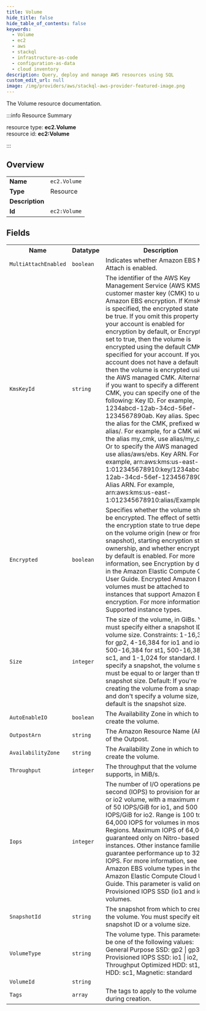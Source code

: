 ```yaml
---
title: Volume
hide_title: false
hide_table_of_contents: false
keywords:
  - Volume
  - ec2
  - aws
  - stackql
  - infrastructure-as-code
  - configuration-as-data
  - cloud inventory
description: Query, deploy and manage AWS resources using SQL
custom_edit_url: null
image: /img/providers/aws/stackql-aws-provider-featured-image.png
---
```

The Volume resource documentation.

:::info Resource Summary

<div class="row">
<div class="providerDocColumn">
<span>resource type:&nbsp;<b>ec2.Volume</b></span><br />
<span>resource id:&nbsp;<b>ec2:Volume</b></span><br />
</div>
</div>

:::

## Overview
<table><tbody>
<tr><td><b>Name</b></td><td><code>ec2.Volume</code></td></tr>
<tr><td><b>Type</b></td><td>Resource</td></tr>
<tr><td><b>Description</b></td><td></td></tr>
<tr><td><b>Id</b></td><td><code>ec2:Volume</code></td></tr>
</tbody></table>

## Fields
<table><tbody>
<tr><th>Name</th><th>Datatype</th><th>Description</th></tr>
<tr><td><code>MultiAttachEnabled</code></td><td><code>boolean</code></td><td>Indicates whether Amazon EBS Multi-Attach is enabled.</td></tr><tr><td><code>KmsKeyId</code></td><td><code>string</code></td><td>The identifier of the AWS Key Management Service (AWS KMS) customer master key (CMK) to use for Amazon EBS encryption. If KmsKeyId is specified, the encrypted state must be true. If you omit this property and your account is enabled for encryption by default, or Encrypted is set to true, then the volume is encrypted using the default CMK specified for your account. If your account does not have a default CMK, then the volume is encrypted using the AWS managed CMK.  Alternatively, if you want to specify a different CMK, you can specify one of the following:  Key ID. For example, 1234abcd-12ab-34cd-56ef-1234567890ab. Key alias. Specify the alias for the CMK, prefixed with alias/. For example, for a CMK with the alias my_cmk, use alias/my_cmk. Or to specify the AWS managed CMK, use alias/aws/ebs. Key ARN. For example, arn:aws:kms:us-east-1:012345678910:key/1234abcd-12ab-34cd-56ef-1234567890ab. Alias ARN. For example, arn:aws:kms:us-east-1:012345678910:alias/ExampleAlias.</td></tr><tr><td><code>Encrypted</code></td><td><code>boolean</code></td><td>Specifies whether the volume should be encrypted. The effect of setting the encryption state to true depends on the volume origin (new or from a snapshot), starting encryption state, ownership, and whether encryption by default is enabled. For more information, see Encryption by default in the Amazon Elastic Compute Cloud User Guide. Encrypted Amazon EBS volumes must be attached to instances that support Amazon EBS encryption. For more information, see Supported instance types.</td></tr><tr><td><code>Size</code></td><td><code>integer</code></td><td>The size of the volume, in GiBs. You must specify either a snapshot ID or a volume size.  Constraints: 1-16,384 for gp2, 4-16,384 for io1 and io2, 500-16,384 for st1, 500-16,384 for sc1, and 1-1,024 for standard. If you specify a snapshot, the volume size must be equal to or larger than the snapshot size. Default: If you're creating the volume from a snapshot and don't specify a volume size, the default is the snapshot size. </td></tr><tr><td><code>AutoEnableIO</code></td><td><code>boolean</code></td><td>The Availability Zone in which to create the volume.</td></tr><tr><td><code>OutpostArn</code></td><td><code>string</code></td><td>The Amazon Resource Name (ARN) of the Outpost.</td></tr><tr><td><code>AvailabilityZone</code></td><td><code>string</code></td><td>The Availability Zone in which to create the volume.</td></tr><tr><td><code>Throughput</code></td><td><code>integer</code></td><td>The throughput that the volume supports, in MiB/s.</td></tr><tr><td><code>Iops</code></td><td><code>integer</code></td><td>The number of I/O operations per second (IOPS) to provision for an io1 or io2 volume, with a maximum ratio of 50 IOPS/GiB for io1, and 500 IOPS/GiB for io2. Range is 100 to 64,000 IOPS for volumes in most Regions. Maximum IOPS of 64,000 is guaranteed only on Nitro-based instances. Other instance families guarantee performance up to 32,000 IOPS. For more information, see Amazon EBS volume types in the Amazon Elastic Compute Cloud User Guide. This parameter is valid only for Provisioned IOPS SSD (io1 and io2) volumes. </td></tr><tr><td><code>SnapshotId</code></td><td><code>string</code></td><td>The snapshot from which to create the volume. You must specify either a snapshot ID or a volume size. </td></tr><tr><td><code>VolumeType</code></td><td><code>string</code></td><td>The volume type. This parameter can be one of the following values: General Purpose SSD: gp2 | gp3, Provisioned IOPS SSD: io1 | io2, Throughput Optimized HDD: st1, Cold HDD: sc1, Magnetic: standard</td></tr><tr><td><code>VolumeId</code></td><td><code>string</code></td><td></td></tr><tr><td><code>Tags</code></td><td><code>array</code></td><td>The tags to apply to the volume during creation.</td></tr>
</tbody></table>